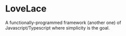 # LoveLace
A functionally-programmed framework (another one) of Javascript/Typescript where simplicity is the goal.
